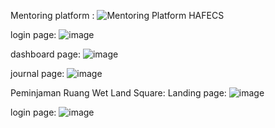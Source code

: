 
Mentoring platform :
![Mentoring Platform HAFECS](https://user-images.githubusercontent.com/74399380/178109977-e8691817-1c1c-43d8-b90d-5f517ed23934.png)

login page:
![image](https://user-images.githubusercontent.com/74399380/178109877-8235b51b-486e-4c1b-b8a5-7ed2f831b573.png)

dashboard page:
![image](https://user-images.githubusercontent.com/74399380/178109903-4d85edd2-3a5c-471d-95e8-5283789a2865.png)

journal page:
![image](https://user-images.githubusercontent.com/74399380/178109955-c10392c2-f645-4c4a-a375-4debaa368304.png)


Peminjaman Ruang Wet Land Square:
Landing page:
![image](https://user-images.githubusercontent.com/74399380/178110153-827ababe-68cd-4d00-9059-df9ed600b3d4.png)

login page:
![image](https://user-images.githubusercontent.com/74399380/178110591-c39f0d4a-5d2e-47de-b56d-ffd743e55698.png)
